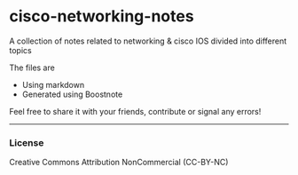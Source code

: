 # cisco-networking-notes
A collection of notes related to networking &amp; cisco IOS divided into different topics

The files are
* Using markdown
* Generated using Boostnote


Feel free to share it with your friends, contribute or signal any errors! 

---

### License
 Creative Commons Attribution NonCommercial (CC-BY-NC)
